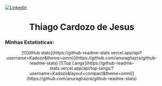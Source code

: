 [![Linkedin](https://img.shields.io/badge/Thiago%20Cardozo-blue?logo=linkedin)](https://www.linkedin.com/in/kadozo/) 

<h1 align="center">Thiago Cardozo de Jesus</h1> 

###  Minhas Estatísticas:
<div align="center">
[![GitHub stats](https://github-readme-stats.vercel.app/api?username=Kadozo&theme=omni)](https://github.com/anuraghazra/github-readme-stats)
[![Top Langs](https://github-readme-stats.vercel.app/api/top-langs/?username=Kadozo&layout=compact&theme=omni)](https://github.com/anuraghazra/github-readme-stats)
</div>
